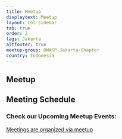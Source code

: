 ```yaml
---
title: Meetup
displaytext: Meetup
layout: col-sidebar
tab: true
order: 2
tags: Jakarta
altfooter: true
meetup-group: OWASP-Jakarta-Chapter
country: Indonesia
---
```


## Meetup
## Meeting Schedule
### Check our Upcoming Meetup Events:
[Meetings are organized via meetup](https://www.meetup.com/OWASP-Jakarta-Chapter/)



